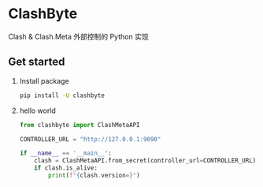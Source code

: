# ClashByte
Clash &amp; Clash.Meta 外部控制的 Python 实现

## Get started

1. Install package

   ```bash
   pip install -U clashbyte
   ```

2. hello world

   ```python
   from clashbyte import ClashMetaAPI
   
   CONTROLLER_URL = "http://127.0.0.1:9090"
   
   if __name__ == '__main__':
       clash = ClashMetaAPI.from_secret(controller_url=CONTROLLER_URL)
       if clash.is_alive:
           print(f"{clash.version=}")
   ```

   
